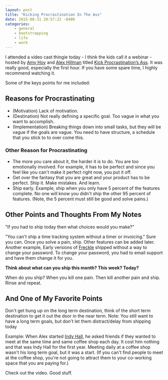 ```yaml
---
layout: post
title: "Kicking Procrastination In The Ass"
date: 2015-08-31 20:57:22 -0400
categories: 
    - general
    - bootstrapping
    - life
    - work
---
```

I attended a video cast thingie today - I think the kids call it a webinar - hosted by [Amy Hoy][amy] and [Alex Hillman][alex] titled [Kick Procrastination’s Ass][1]. It was really good, especially the first hour. If you have some spare time, I highly recommend watching it.

Some of the keys points for me included:

## Reasons for Procrastinating

- (Motivation) Lack of motivation.
- (Destination) Not really defining a specific goal. Too vague in what you want to accomplish.
- (Implementation) Breaking things down into small tasks, but they will be vague if the goals are vague. You need to have structure, a schedule that you stick to to over come this.

### Other Reason for Procrastinating

- The more you care about it, the harder it is to do. You are too emotionally involved. For example, it has to be perfect and since you feel like you can't make it perfect right now, you put it off.
- Get over the fantasy that you are great and your product has to be perfect. Ship it. Make mistakes. And learn.
- Ship early. Example, ship when you only have 5 percent of the features complete. No one will know you didn't ship the other 95 percent of features. (Note, the 5 percent must still be good and solve pains.)

## Other Points and Thoughts From My Notes

"If you had to ship today then what choices would you make?"

"You can't ship a time tracking system without a timer or invoicing." Sure you can. Once you solve a pain, ship. Other features can be added later. Another example, Early versions of [Freckle][2] shipped without a way to change your password. To change your password, you had to email support and have them change it for you.

**Think about what can you ship this month? This week? Today?**

When do you ship? When you kill one pain. Then kill another pain and ship. Rinse and repeat.

## And One of My Favorite Points

Don't get hung up on the long term destination, think of the short term destination to get it out the door in the near term. Note: You still want to have a long term goals, but don't let them distract/delay from shipping today

Example: When Alex started [Indy Hall][3], he asked friends if they wanted to meet at the same time and same coffee shop each day. It cost him nothing and that was Indy Hall for the first year. Meeting daily at a coffee shop wasn't his long term goal, but it was a start. (If you can't find people to meet at the coffee shop, you're not going to attract them to your co-working space that you are paying for.)

Check out the video. Good stuff.

[1]: https://www.crowdcast.io/e/procrastination
[2]: https://letsfreckle.com
[3]: http://www.indyhall.org
[amy]: https://twitter.com/amyhoy
[alex]: https://twitter.com/alexhillman
